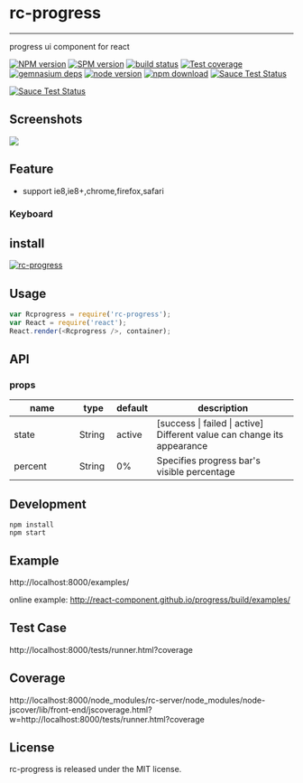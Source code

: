 # rc-progress
---

progress ui component for react

[![NPM version][npm-image]][npm-url]
[![SPM version](http://spmjs.io/badge/rc-progress)](http://spmjs.io/package/rc-progress)
[![build status][travis-image]][travis-url]
[![Test coverage][coveralls-image]][coveralls-url]
[![gemnasium deps][gemnasium-image]][gemnasium-url]
[![node version][node-image]][node-url]
[![npm download][download-image]][download-url]
[![Sauce Test Status](https://saucelabs.com/buildstatus/rc-progress)](https://saucelabs.com/u/rc-progress)

[![Sauce Test Status](https://saucelabs.com/browser-matrix/rc-progress.svg)](https://saucelabs.com/u/rc-progress)

[npm-image]: http://img.shields.io/npm/v/rc-progress.svg?style=flat-square
[npm-url]: http://npmjs.org/package/rc-progress
[travis-image]: https://img.shields.io/travis/react-component/progress.svg?style=flat-square
[travis-url]: https://travis-ci.org/react-component/progress
[coveralls-image]: https://img.shields.io/coveralls/react-component/progress.svg?style=flat-square
[coveralls-url]: https://coveralls.io/r/react-component/progress?branch=master
[gemnasium-image]: http://img.shields.io/gemnasium/react-component/progress.svg?style=flat-square
[gemnasium-url]: https://gemnasium.com/react-component/progress
[node-image]: https://img.shields.io/badge/node.js-%3E=_0.10-green.svg?style=flat-square
[node-url]: http://nodejs.org/download/
[download-image]: https://img.shields.io/npm/dm/rc-progress.svg?style=flat-square
[download-url]: https://npmjs.org/package/rc-progress

## Screenshots

<img src="https://t.alipayobjects.com/images/T16ONfXbtlXXXXXXXX.png" />


## Feature

* support ie8,ie8+,chrome,firefox,safari

### Keyboard



## install

[![rc-progress](https://nodei.co/npm/rc-progress.png)](https://npmjs.org/package/rc-progress)

## Usage

```js
var Rcprogress = require('rc-progress');
var React = require('react');
React.render(<Rcprogress />, container);
```

## API

### props

<table class="table table-bordered table-striped">
    <thead>
    <tr>
        <th style="width: 100px;">name</th>
        <th style="width: 50px;">type</th>
        <th style="width: 50px;">default</th>
        <th>description</th>
    </tr>
    </thead>
    <tbody>
        <tr>
          <td>state</td>
          <td>String</td>
          <td>active</td>
          <td> [success | failed | active] Different value can change its appearance </td>
        </tr>
        <tr>
          <td>percent</td>
          <td>String</td>
          <td>0%</td>
          <td>Specifies progress bar's visible percentage</td>
        </tr>
    </tbody>
</table>

## Development

```
npm install
npm start
```

## Example

http://localhost:8000/examples/

online example: http://react-component.github.io/progress/build/examples/

## Test Case

http://localhost:8000/tests/runner.html?coverage

## Coverage

http://localhost:8000/node_modules/rc-server/node_modules/node-jscover/lib/front-end/jscoverage.html?w=http://localhost:8000/tests/runner.html?coverage

## License

rc-progress is released under the MIT license.
